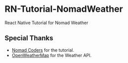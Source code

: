 # RN-Tutorial-NomadWeather

React Native Tutorial for Nomad Weather

## Special Thanks

- [Nomad Coders](https://academy.nomadcoders.co/) for the tutorial.
- [OpenWeatherMap](https://openweathermap.org/) for the Weather API.

